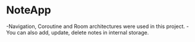 # NoteApp

-Navigation, Coroutine and Room architectures were used in this project.
-You can also add, update, delete notes in internal storage.
